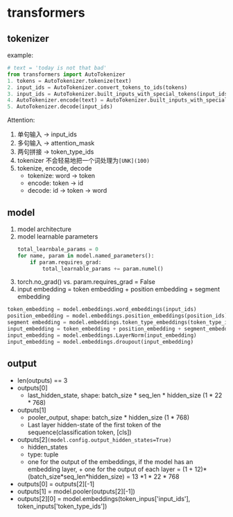 # transformers
## tokenizer
example: 
```python
# text = 'today is not that bad'
from transformers import AutoTokenizer
1. tokens = AutoTokenizer.tokenize(text)
2. input_ids = AutoTokenizer.convert_tokens_to_ids(tokens)
3. input_ids = AutoTokenizer.built_inputs_with_special_tokens(input_ids)
4. AutoTokenizer.encode(text) = AutoTokenizer.built_inputs_with_special_tokens(AutoTokenizer.convert_tokens_to_ids(AutoTokenizer.tokenize(text)))
5. AutoTokenizer.decode(input_ids)
```
Attention:
1. 单句输入 -> input_ids
2. 多句输入 -> attention_mask
3. 两句拼接 -> token_type_ids
4. tokenizer 不会轻易地把一个词处理为`[UNK](100)`
5. tokenize, encode, decode
    - tokenize: word -> token
    - encode: token -> id
    - decode: id -> token -> word
## model
1. model architecture
2. model learnable parameters
    ```python
    total_learnbale_params = 0
    for name, param in model.named_parameters():
        if param.requires_grad:
            total_learnable_params += param.numel()
    ```
3. torch.no_grad() vs. param.requires_grad = False
4. input embedding = token embedding + position embedding + segment embedding
```python
token_embedding = model.embeddings.word_embeddings(input_ids)
position_embedding = model.embeddings.position_embeddings(position_ids)
segment embedding = model.embeddings.token_type_embeddings(token_type_ids)
input_embedding = token_embedding + position_embedding + segment_embedding
input_embedding = model.embeddings.LayerNorm(input_embedding)
input_embedding = model.embeddings.droupout(input_embedding)
```
## output
- len(outputs) == 3
- outputs[0]
    - last_hidden_state, shape: batch_size * seq_len * hidden_size (1 * 22 * 768)
- outputs[1]
    - pooler_output, shape: batch_size * hidden_size (1 * 768)
    - Last layer hidden-state of the first token of the sequence(classification token, [cls])
- outputs[2]`(model.config.output_hidden_states=True)`
    - hidden_states
    - type: tuple
    - one for the output of the embeddings, if the model has an embedding layer, + one for the output of each layer
    = (1 + 12)\*(batch_size\*seq_len\*hidden_size) = 13 *1 * 22 * 768
- outputs[0] = outputs[2][-1]
- outputs[1] = model.pooler(outputs[2][-1])
- outputs[2][0] = model.embeddings(token_inpus['input_ids'], token_inputs['token_type_ids'])